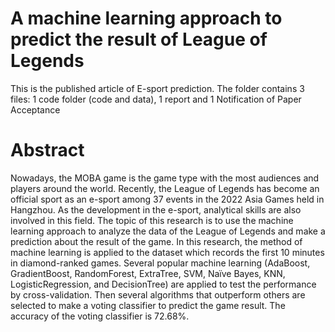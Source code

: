 # A machine learning approach to predict the result of League of Legends

This is the published article of E-sport prediction. The folder contains 3 files: 1 code folder (code and data), 1 report and 1 Notification of Paper Acceptance

# Abstract

Nowadays, the MOBA game is the game type with the most audiences and players around the world. Recently, the League of Legends has become an official sport as an e-sport among 37 events in the 2022 Asia Games held in Hangzhou. As the development in the e-sport, analytical skills are also involved in this field. The topic of this research is to use the machine learning approach to analyze the data of the League of Legends and make a prediction about the result of the game. In this research, the method of machine learning is applied to the dataset which records the first 10 minutes in diamond-ranked games. Several popular machine learning (AdaBoost, GradientBoost, RandomForest, ExtraTree, SVM, Naïve Bayes, KNN, LogisticRegression, and DecisionTree) are applied to test the performance by cross-validation. Then several algorithms that outperform others are selected to make a voting classifier to predict the game result. The accuracy of the voting classifier is 72.68%. 
